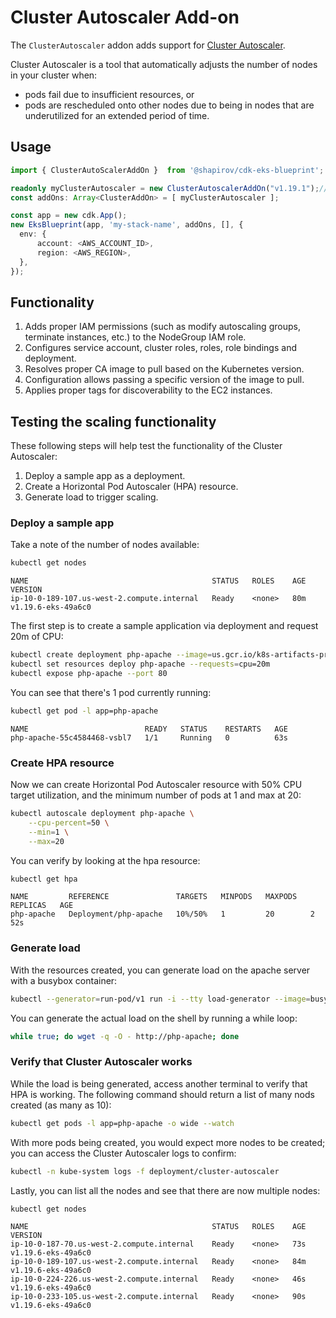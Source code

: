 # Cluster Autoscaler Add-on

The `ClusterAutoscaler` addon adds support for [Cluster Autoscaler](https://github.com/kubernetes/autoscaler/tree/master/cluster-autoscaler).

Cluster Autoscaler is a tool that automatically adjusts the number of nodes in your cluster when:
- pods fail due to insufficient resources, or 
- pods are rescheduled onto other nodes due to being in nodes that are underutilized for an extended period of time.

## Usage

```typescript
import { ClusterAutoScalerAddOn }  from '@shapirov/cdk-eks-blueprint';

readonly myClusterAutoscaler = new ClusterAutoscalerAddOn("v1.19.1");// optionally specify image version to pull  or empty constructor
const addOns: Array<ClusterAddOn> = [ myClusterAutoscaler ];

const app = new cdk.App();
new EksBlueprint(app, 'my-stack-name', addOns, [], {
  env: {
      account: <AWS_ACCOUNT_ID>,
      region: <AWS_REGION>,
  },
});
```

## Functionality

1. Adds proper IAM permissions (such as modify autoscaling groups, terminate instances, etc.) to the NodeGroup IAM role. 
2. Configures service account, cluster roles, roles, role bindings and deployment.
3. Resolves proper CA image to pull based on the Kubernetes version.
4. Configuration allows passing a specific version of the image to pull.
5. Applies proper tags for discoverability to the EC2 instances.

## Testing the scaling functionality

These following steps will help test the functionality of the Cluster Autoscaler:

1. Deploy a sample app as a deployment.
2. Create a Horizontal Pod Autoscaler (HPA) resource.
3. Generate load to trigger scaling.

### Deploy a sample app

Take a note of the number of nodes available:

```bash
kubectl get nodes
```

```
NAME                                         STATUS   ROLES    AGE   VERSION
ip-10-0-189-107.us-west-2.compute.internal   Ready    <none>   80m   v1.19.6-eks-49a6c0
```

The first step is to create a sample application via deployment and request 20m of CPU:

```bash
kubectl create deployment php-apache --image=us.gcr.io/k8s-artifacts-prod/hpa-example
kubectl set resources deploy php-apache --requests=cpu=20m 
kubectl expose php-apache --port 80
```

You can see that there's 1 pod currently running:

```bash
kubectl get pod -l app=php-apache
```

```
NAME                          READY   STATUS    RESTARTS   AGE
php-apache-55c4584468-vsbl7   1/1     Running   0          63s
```

### Create HPA resource

Now we can create Horizontal Pod Autoscaler resource with 50% CPU target utilization, and the minimum number of pods at 1 and max at 20:
```bash
kubectl autoscale deployment php-apache \
    --cpu-percent=50 \
    --min=1 \
    --max=20
```

You can verify by looking at the hpa resource:

```bash
kubectl get hpa
```

```
NAME         REFERENCE               TARGETS   MINPODS   MAXPODS   REPLICAS   AGE
php-apache   Deployment/php-apache   10%/50%   1         20        2          52s
```

### Generate load

With the resources created, you can generate load on the apache server with a busybox container:

```bash
kubectl --generator=run-pod/v1 run -i --tty load-generator --image=busybox /bin/sh
```

You can generate the actual load on the shell by running a while loop:

```bash
while true; do wget -q -O - http://php-apache; done
```

### Verify that Cluster Autoscaler works

While the load is being generated, access another terminal to verify that HPA is working. The following command should return a list of many nods created (as many as 10):

```bash
kubectl get pods -l app=php-apache -o wide --watch
```

With more pods being created, you would expect more nodes to be created; you can access the Cluster Autoscaler logs to confirm:

```bash
kubectl -n kube-system logs -f deployment/cluster-autoscaler
```

Lastly, you can list all the nodes and see that there are now multiple nodes:

```bash
kubectl get nodes
```

```
NAME                                         STATUS   ROLES    AGE   VERSION
ip-10-0-187-70.us-west-2.compute.internal    Ready    <none>   73s   v1.19.6-eks-49a6c0
ip-10-0-189-107.us-west-2.compute.internal   Ready    <none>   84m   v1.19.6-eks-49a6c0
ip-10-0-224-226.us-west-2.compute.internal   Ready    <none>   46s   v1.19.6-eks-49a6c0
ip-10-0-233-105.us-west-2.compute.internal   Ready    <none>   90s   v1.19.6-eks-49a6c0

```
